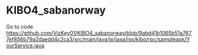 # KIBO4_sabanorway

Go to code https://github.com/VizKey01/KIBO4_sabanorway/blob/9abd41b1065b51a7677ef856b79a2daedd4c2ca3/src/main/java/jp/jaxa/iss/kibo/rpc/sampleapk/YourService.java
